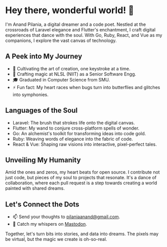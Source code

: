 # Hey there, wonderful world! 🌟

I'm Anand Pilania, a digital dreamer and a code poet. Nestled at the crossroads of Laravel elegance and Flutter's enchantment, I craft digital experiences that dance with the soul. With Go, Ruby, React, and Vue as my companions, I explore the vast canvas of technology.

## A Peek into My Journey

- 🌱 Cultivating the art of creation, one keystroke at a time.
- 💼 Crafting magic at NLSL (NIIT) as a Senior Software Engg.
- 🎓 Graduated in Computer Science from SMU.
- ⚡ Fun fact: My heart races when bugs turn into butterflies and glitches into symphonies.

## Languages of the Soul

- Laravel: The brush that strokes life onto the digital canvas.
- Flutter: My wand to conjure cross-platform spells of wonder.
- Go: An alchemist's toolkit for transforming ideas into code gold.
- Ruby: Weaving words of elegance into the fabric of code.
- React & Vue: Shaping raw visions into interactive, pixel-perfect tales.

## Unveiling My Humanity

Amid the ones and zeros, my heart beats for open source. I contribute not just code, but pieces of my soul to projects that resonate. It's a dance of collaboration, where each pull request is a step towards creating a world painted with shared dreams.

## Let's Connect the Dots

- 📫 Send your thoughts to pilaniaanand@gmail.com.
- 💬 Catch my whispers on [Mastodon](https://phpc.social/@AnandPilania).

Together, let's turn bits into stories, and data into dreams. The pixels may be virtual, but the magic we create is oh-so-real.
